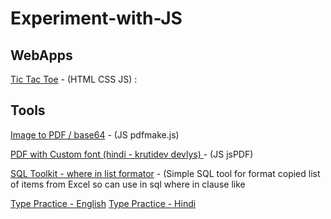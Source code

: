 # Experiment-with-JS

## WebApps
[Tic Tac Toe](https://ask2rg.github.io/Experiment-with-JS/WebApps/Tic%20Tac%20Toe/Tic-tac-toet.html) - (HTML CSS JS) : 

## Tools
[Image to PDF / base64](https://ask2rg.github.io/Experiment-with-JS/Tools/Image%20to%20PDF%20and%20base64/pdfmake.html) - (JS pdfmake.js)

[PDF with Custom font (hindi - krutidev devlys) ](https://ask2rg.github.io/Experiment-with-JS/Demo%20-%20jsPDF%20with%20Custom%20font%20(hindi%20-%20krutidev%20%20devlys)/demo.html) - (JS jsPDF)

[SQL Toolkit - where in list formator](https://ask2rg.github.io/Experiment-with-JS/Tools/SQL%20Toolkit/sql-where-in-list-formator.html) - (Simple SQL tool for format copied list of items from Excel so can use in sql where in clause like

[Type Practice - English](https://ask2rg.github.io/Experiment-with-JS/Tools/type-practice/type.html) 
[Type Practice - Hindi](https://ask2rg.github.io/Experiment-with-JS/Tools/type-practice/typeHindi.html) 

